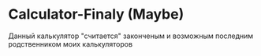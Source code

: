 # Calculator-Finaly (Maybe)

Данный калькулятор "считается" законченым и возможным последним родственником моих калькуляторов
